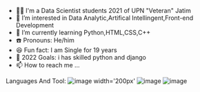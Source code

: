 - 👨‍🎓 I'm a Data Scientist students 2021 of UPN "Veteran" Jatim
- 👀 I’m interested in Data Analytic,Artifical Intellingent,Front-end Development
- 🌱 I’m currently learning Python,HTML,CSS,C++
- ☎️ Pronouns: He/him
- 😆 Fun fact: I am Single for 19 years
- 🥅 2022 Goals: i has skilled python and django
- 📫 How to reach me ...

Languages And Tool:
![image width='200px'](https://user-images.githubusercontent.com/95537097/147390010-870f9e2b-f091-41f1-931a-ff42e83c9f36.png)
![image](https://user-images.githubusercontent.com/95537097/147390020-063818d2-3202-415c-9a01-5623ed9433c5.png)
![image](https://user-images.githubusercontent.com/95537097/147390028-bf8ecd44-985f-499e-8138-2f964a326fcd.png)



